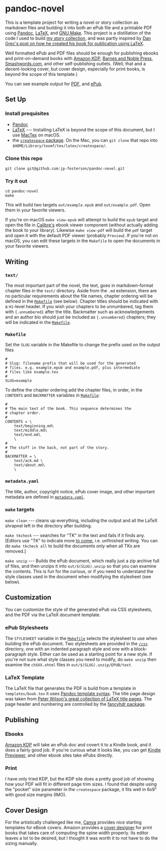 pandoc-novel
=============

This is a template project for writing a novel or story collection as markdown files and building it into both an ePub file and a printable PDF using [Pandoc](https://pandoc.org), [LaTeX](https://www.latex-project.org/get/), and [GNU Make](https://www.gnu.org/software/make/).   This project is a distillation of the code I used to build [my story collection](https://www.amazon.com/Plunge-Pool-Stories-JP-Fosterson/dp/B0939ZGC3G/), and was partly inspired by [Dan Grec's post on how he created his book for publication using LaTeX](http://theroadchoseme.com/how-i-self-published-a-professional-paperback-and-ebook-using-latex-and-pandoc).  

Well formatted ePub and PDF files should be enough for publishing ebooks and print-on-demand books with [Amazon KDP](https://kdp.amazon.com), [Barnes and Noble Press](https://press.barnesandnoble.com), [Smashwords.com](https://smashwords.com), and other self-publishing outlets.  (Well, that and a decent-looking cover, but cover design, especially for print books, is beyond the scope of this template.)

You can see example output for [PDF](doc/example.pdf), and [ePub](doc/example.epub).

Set Up
-------

### Install prequisites

* [Pandoc](https://pandoc.org)
* [LaTeX](https://www.latex-project.org/get/) --- Installing LaTeX is beyond the scope of this document, but I use [MacTex](https://www.tug.org/mactex/) on macOS.
* the [`createspace` package](https://github.com/aginiewicz/createspace).  On the Mac, you can `git clone` that repo into `$HOME/Library/texmf/tex/latex/createspace/`. 

### Clone this repo

    git clone git@github.com:jp-fosterson/pandoc-novel.git

### Try it out

    cd pandoc-novel
    make

This will build two targets `out/example.epub` and `out/example.pdf`.  Open them in your favorite viewers. 

If you're on macOS  `make view-epub` will attempt to build the `epub` target and open the file in [Calibre's](https://calibre-ebook.com) ebook viewer component (without actually adding the book to your library).  Likewise `make view-pdf` will build the `pdf` target and open it with the default PDF viewer (probably `Preview`).  If you're not on macOS, you can edit these targets in the `Makefile` to open the documents in your favorite viewers.

Writing
--------

### `text/`

The most important part of the novel, the text, goes in markdown-format chapter files in the `text/` directory.  Aside from the `.md` extension, there are no particular requirements about the file names, chapter ordering will be defined in the [`Makefile`](/Makefile) (see below).  Chapter titles should be indicated with a `H1`-level header.  If you wish your chapters to be unnumbered, tag them with `{.unnumbered}` after the title.   Backmatter such as acknowledgements and an author bio should just be included as `{.unnumbered}` chapters; they will be indicated in the [`Makefile`](/Makefile).

### `Makefile`

Set the `SLUG` variable in the Makefile to change the prefix used on the output files

```
#
# Slug: filename prefix that will be used for the generated
# files. e.g. example.epub and example.pdf, plus intermediate
# files like example.tex
#
SLUG=example
```


To define the chapter ordering add the chapter files, in order, in the `CONTENTS` and `BACKMATTER` variables in [`Makefile`](/Makefile):

```
#
# The main text of the book. This sequence determines the
# chapter order.
#
CONTENTS = \
	text/beginning.md\
	text/middle.md\
	text/end.md\
	\
#
# The stuff in the back, not part of the story.
#
BACKMATTER = \
	text/ack.md \
	text/about.md\
	\
```

### `metadata.yaml`

The title, author, copyright notice, ePub cover image, and other important metadata are defined in [`metadata.yaml`](/metadata.yaml).

###  `make` targets

`make clean` --- cleans up everything, including the output and all the LaTeX shrapnel left in the directory after building.

`make tkcheck` --- searches for "TK" in the text and fails if it finds any.  [Editors use "TK" to indicate more [to come](https://en.wikipedia.org/wiki/To_come_(publishing)), i.e. unfinished writing.  You can do `make tkcheck all` to build the documents only when all TKs are removed.]

`make unzip` --- Builds the ePub document, which really just a zip archive full of files, and then unzips it into `out/$(SLUG).unzip` so that you can examine the contents.  This is fun for the curious, or if you need to understand the style classes used in the document when modifying the stylesheet (see below).

Customization
--------------

You can customize the style of the generated ePub via CSS stylesheets, and the PDF via the LaTeX document template.

### ePub Stylesheets

The `STYLESHEET` variable in the [`Makefile`](/Makefile) selects the stylesheet to use when building the ePub document.  Two stylesheets are provided in the [`/css`](/css) directory, one with an indented paragraph style and one with a block-paragraph style.  Either can be used as a starting point for a new style.  If you're not sure what style classes you need to modify, do `make unzip` then examine the `chXXX.xhtml` files in `out/$(SLUG).unzip/EPUB/text`.


### LaTeX Template

The LaTeX file that generates the PDF is build from a template in `templates/book.tex` it uses [Pandoc template syntax](https://pandoc.org/MANUAL.html#templates).  The title page design was taken from [Peter Wilson's great collection of LaTeX title pages](http://tug.ctan.org/info/latex-samples/TitlePages/titlepages.pdf).   The page header and numbering are controlled by the [fancyhdr package](https://texblog.org/2007/11/07/headerfooter-in-latex-with-fancyhdr/).


Publishing
-----------

### Ebooks

[Amazon KDP](https://kdp.amazon.com) will take an ePub doc and covert it to a Kindle book, and it does a fairly good job.  If you're curious what it looks like, you can get [Kindle Previewer](https://www.amazon.com/gp/feature.html?docId=1000765261&ie=UTF8), and other ebook sites take ePubs directly.

### Print

I have only tried KDP, but the KDP site does a pretty good job of showing how your PDF will fit in different page trim sizes.  I found that despite using the "pocket" size parameter in the `createspace` package, it fits well in 6x9\" with good size margins (IMO). 

Cover Design
------------

For the artistically challenged like me, [Canva](https://canva.com) provides nice starting templates for eBook covers.  Amazon provides a [cover designer](https://kdp.amazon.com/en_US/help/topic/G201113520) for print books that takes care of computing the spine width properly.  Its editor leaves a lot to be desired, but I thought it was worth it to not have to do the sizing manually.


